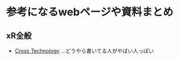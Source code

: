 # 参考になるwebページや資料まとめ
## xR全般
- [Cross Technology](http://www.crossroad-tech.com/) ...どうやら書いてる人がやばい人っぽい
